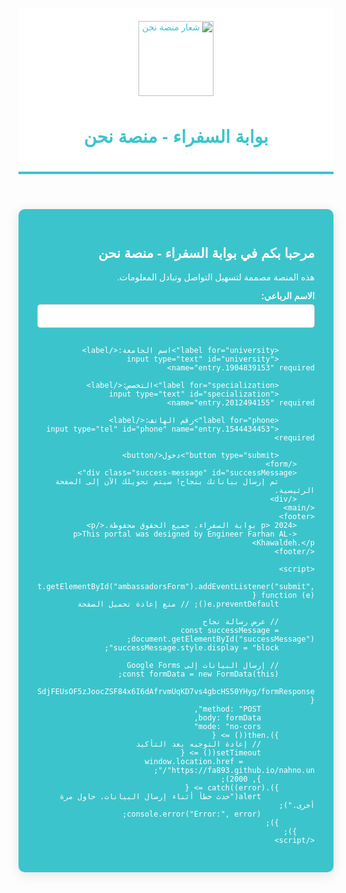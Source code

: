 <html lang="ar">
<head>
    <meta charset="UTF-8">
    <meta name="viewport" content="width=device-width, initial-scale=1.0">
    <title> بوابة السفراء -منصة نحن</title>
    <style>
        body {
            font-family: 'Arial', sans-serif;
            background-color: #00000; /* لون قريب من منصة نحن */
            margin: 0;
            padding: 20px;
            direction: rtl;
        }
        header {
            background: white; /* خلفية الرأسية بيضاء */
            color: #3cc4cc; /* لون النص أزرق */
            padding: 20px;
            text-align: center;
            border-bottom: 4px solid #3cc4cc; /* خط سفلي أزرق */
        }
        header img {
            width: 120px;
            margin-bottom: 10px;
        }
        main {
            background: #3cc4cc; /* خلفية رئيسية بلون منصة نحن */
            color: white; /* لون النص أبيض */
            padding: 30px;
            border-radius: 10px;
            box-shadow: 0 4px 20px rgba(0, 0, 0, 0.1);
            max-width: 600px;
            margin: 20px auto;
        }
        footer {
            text-align: center;
            margin-top: 20px;
            font-size: 0.9em;
            color: #666;
        }
        button {
            background-color: white; /* زر أبيض */
            color: #3cc4cc; /* نص أزرق */
            border: 2px solid #3cc4cc; /* حدود زرقاء */
            padding: 10px 15px;
            border-radius: 5px;
            cursor: pointer;
            font-size: 16px;
            transition: background-color 0.3s ease, color 0.3s ease;
        }
        button:hover {
            background-color: #0056b3; /* لون خلفية عند التمرير */
            color: white; /* نص أبيض عند التمرير */
        }
        label {
            margin-top: 10px;
            display: block;
            font-weight: bold;
            color: white;
        }
        input[type="text"], input[type="tel"] {
            width: 100%;
            padding: 10px;
            margin-top: 5px;
            margin-bottom: 15px;
            border: 1px solid #ccc;
            border-radius: 5px;
            font-size: 14px;
        }
        input[type="text"]:focus, input[type="tel"]:focus {
            border-color: #007bff; /* لون الحدود عند التفاعل */
            outline: none;
        }
        .success-message {
            display: none;
            background-color: #d4edda;
            color: #155724;
            padding: 10px;
            border: 1px solid #c3e6cb;
            border-radius: 5px;
            margin-top: 15px;
        }
    </style>
</head>
<body>
    <header>
        <img src="https://assets.onecompiler.app/42r523uca/4323gpvvz/logo.png" alt="شعار منصة نحن">
        <h1> بوابة السفراء - منصة نحن </h1>
    </header>
    <main>
        <h2> مرحبا بكم في بوابة السفراء - منصة نحن</h2>
        <p>هذه المنصة مصممة لتسهيل التواصل وتبادل المعلومات.</p>
        <form id="ambassadorsForm">
            <label for="fullName">الاسم الرباعي:</label>
            <input type="text" id="fullName" name="entry.601052600" required>
            
            <label for="university">اسم الجامعة:</label>
            <input type="text" id="university" name="entry.1904839153" required>
            
            <label for="specialization">التخصص:</label>
            <input type="text" id="specialization" name="entry.2012494155" required>
            
            <label for="phone">رقم الهاتف:</label>
            <input type="tel" id="phone" name="entry.1544434453" required>
            
            <button type="submit">دخول</button>
        </form>
        <div class="success-message" id="successMessage">
            تم إرسال بياناتك بنجاح! سيتم تحويلك الآن إلى الصفحة الرئيسية.
        </div>
    </main>
    <footer>
        <p> 2024 بوابة السفراء. جميع الحقوق محفوظة.</p>
        <p>This portal was designed by Engineer Farhan AL- Khawaldeh.</p>
    </footer>

    <script>
        document.getElementById("ambassadorsForm").addEventListener("submit", function (e) {
            e.preventDefault(); // منع إعادة تحميل الصفحة

            // عرض رسالة نجاح
            const successMessage = document.getElementById("successMessage");
            successMessage.style.display = "block";

            // إرسال البيانات إلى Google Forms
            const formData = new FormData(this);
            fetch("https://docs.google.com/forms/d/e/1FAIpQLSdjFEUsOF5zJoocZSF84x6I6dAfrvmUqKD7vs4gbcHS50YHyg/formResponse", {
                method: "POST",
                body: formData,
                mode: "no-cors"
            }).then(() => {
                // إعادة التوجيه بعد التأكيد
                setTimeout(() => {
                    window.location.href = "https://fa893.github.io/nahno.un/";
                }, 2000);
            }).catch((error) => {
                alert("حدث خطأ أثناء إرسال البيانات. حاول مرة أخرى.");
                console.error("Error:", error);
            });
        });
    </script>
</body>
</html>
